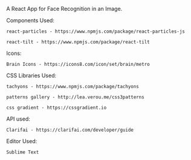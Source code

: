 A React App for Face Recognition in an Image.



Components Used:

	react-particles - https://www.npmjs.com/package/react-particles-js
	
	react-tilt - https://www.npmjs.com/package/react-tilt

Icons:
	
	Brain Icons - https://icons8.com/icon/set/brain/metro

	

CSS Libraries Used:
	
	tachyons - https://www.npmjs.com/package/tachyons
	
	patterns gallery - http://lea.verou.me/css3patterns
	
	css gradient - https://cssgradient.io



API used:
	
	Clarifai - https://clarifai.com/developer/guide
	


Editor Used:
	
	Sublime Text